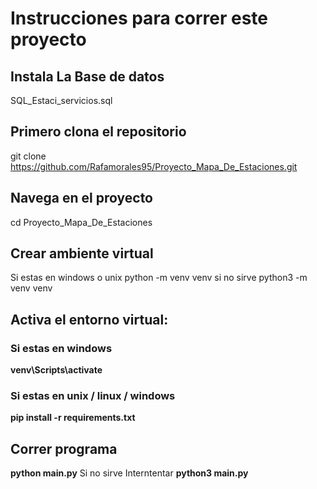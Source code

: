 # Instrucciones para correr este proyecto

## Instala La Base de datos
SQL_Estaci_servicios.sql


## Primero clona el repositorio
git clone https://github.com/Rafamorales95/Proyecto_Mapa_De_Estaciones.git

## Navega en el proyecto
cd Proyecto_Mapa_De_Estaciones

## Crear ambiente virtual
Si estas en windows o unix
python -m venv venv si no sirve python3 -m venv venv

## Activa el entorno virtual:
### Si estas en windows
__venv\Scripts\activate__

### Si estas en unix / linux / windows
__pip install -r requirements.txt__


## Correr programa
__python main.py__ Si no sirve Interntentar __python3 main.py__
